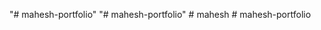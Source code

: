 "# mahesh-portfolio" 
"# mahesh-portfolio" 
#   m a h e s h  
 #   m a h e s h - p o r t f o l i o  
 